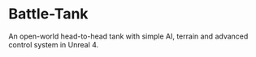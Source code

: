 # Battle-Tank
An open-world head-to-head tank with simple AI, terrain and advanced control system in Unreal 4.
